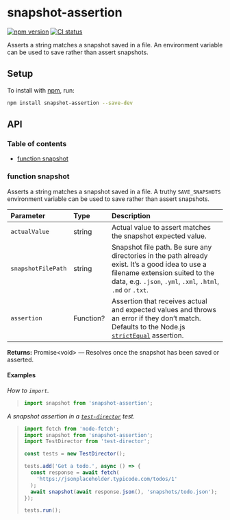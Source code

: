 # snapshot-assertion

[![npm version](https://badgen.net/npm/v/snapshot-assertion)](https://npm.im/snapshot-assertion) [![CI status](https://github.com/jaydenseric/snapshot-assertion/workflows/CI/badge.svg)](https://github.com/jaydenseric/snapshot-assertion/actions)

Asserts a string matches a snapshot saved in a file. An environment variable can be used to save rather than assert snapshots.

## Setup

To install with [npm](https://npmjs.com/get-npm), run:

```sh
npm install snapshot-assertion --save-dev
```

## API

### Table of contents

- [function snapshot](#function-snapshot)

### function snapshot

Asserts a string matches a snapshot saved in a file. A truthy `SAVE_SNAPSHOTS` environment variable can be used to save rather than assert snapshots.

| Parameter | Type | Description |
| :-- | :-- | :-- |
| `actualValue` | string | Actual value to assert matches the snapshot expected value. |
| `snapshotFilePath` | string | Snapshot file path. Be sure any directories in the path already exist. It’s a good idea to use a filename extension suited to the data, e.g. `.json`, `.yml`, `.xml`, `.html`, `.md` or `.txt`. |
| `assertion` | Function? | Assertion that receives actual and expected values and throws an error if they don’t match. Defaults to the Node.js [`strictEqual`](https://nodejs.org/api/assert.html#assert_assert_strictequal_actual_expected_message) assertion. |

**Returns:** Promise\<void> — Resolves once the snapshot has been saved or asserted.

#### Examples

_How to `import`._

> ```js
> import snapshot from 'snapshot-assertion';
> ```

_A snapshot assertion in a [`test-director`](https://npm.im/test-director) test._

> ```js
> import fetch from 'node-fetch';
> import snapshot from 'snapshot-assertion';
> import TestDirector from 'test-director';
>
> const tests = new TestDirector();
>
> tests.add('Get a todo.', async () => {
>   const response = await fetch(
>     'https://jsonplaceholder.typicode.com/todos/1'
>   );
>   await snapshot(await response.json(), 'snapshots/todo.json');
> });
>
> tests.run();
> ```
